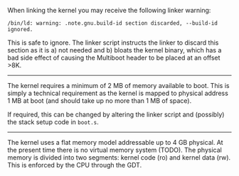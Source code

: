 When linking the kernel you may receive the following linker warning:

    /bin/ld: warning: .note.gnu.build-id section discarded, --build-id ignored.

This is safe to ignore. The linker script instructs the linker to discard
this section as it is a) not needed and b) bloats the kernel binary, which
has a bad side effect of causing the Multiboot header to be placed at an
offset >8K.

---

The kernel requires a minimum of 2 MB of memory available to boot. This is
simply a technical requirement as the kernel is mapped to physical address
1 MB at boot (and should take up no more than 1 MB of space).

If required, this can be changed by altering the linker script and (possibly)
the stack setup code in `boot.s`.

---

The kernel uses a flat memory model addressable up to 4 GB physical. At the
present time there is no virtual memory system (TODO). The physical memory
is divided into two segments: kernel code (ro) and kernel data (rw). This is
enforced by the CPU through the GDT.
